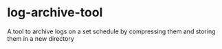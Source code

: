 # log-archive-tool
A tool to archive logs on a set schedule by compressing them and storing them in a new directory
